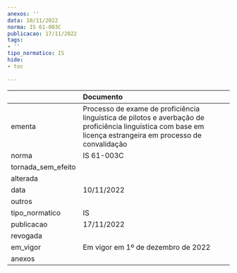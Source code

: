 ```yaml
---
anexos: ''
data: 10/11/2022
norma: IS 61-003C
publicacao: 17/11/2022
tags:
- ''
tipo_normatico: IS
hide: 
- toc 
 
---
```


|                    | Documento                                                                                                                                                    |
|:-------------------|:-------------------------------------------------------------------------------------------------------------------------------------------------------------|
| ementa             | Processo de exame de proficiência linguística de pilotos e averbação de proficiência linguística com base em licença estrangeira em processo de convalidação |
| norma              | IS 61-003C                                                                                                                                                   |
| tornada_sem_efeito |                                                                                                                                                              |
| alterada           |                                                                                                                                                              |
| data               | 10/11/2022                                                                                                                                                   |
| outros             |                                                                                                                                                              |
| tipo_normatico     | IS                                                                                                                                                           |
| publicacao         | 17/11/2022                                                                                                                                                   |
| revogada           |                                                                                                                                                              |
| em_vigor           | Em vigor em 1º de dezembro de 2022                                                                                                                           |
| anexos             |                                                                                                                                                              |